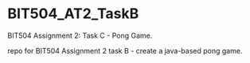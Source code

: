 # BIT504_AT2_TaskB

BIT504 Assignment 2: Task C - Pong Game.

repo for BIT504 Assignment 2 task B - create a java-based pong game.
